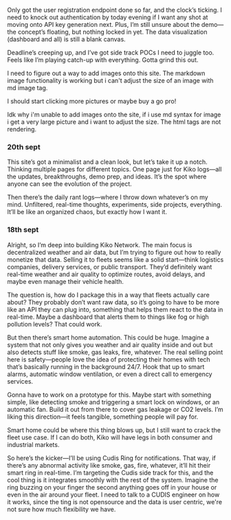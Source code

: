 

Only got the user registration endpoint done so far, and the clock’s ticking. I need to knock out authentication by today evening if I want any shot at moving onto API key generation next. Plus, I’m still unsure about the demo—the concept’s floating, but nothing locked in yet. The data visualization (dashboard and all) is still a blank canvas.

Deadline’s creeping up, and I’ve got side track POCs I need to juggle too. Feels like I’m playing catch-up with everything. Gotta grind this out.

I need to figure out a way to add images onto this site. The markdown image functionality is working but i can't adjust the size of an image with md image tag.

I should start clicking more pictures or maybe buy a go pro!

Idk why i'm unable to add images onto the site, if i use md syntax for image i get a very large picture and i want to adjust the size. The html tags are not rendering.


### 20th sept
This site’s got a minimalist and a clean look, but let’s take it up a notch. Thinking multiple pages for different topics. One page just for Kiko logs—all the updates, breakthroughs, demo prep, and ideas. It’s the spot where anyone can see the evolution of the project.

Then there’s the daily rant logs—where I throw down whatever’s on my mind. Unfiltered, real-time thoughts, experiments, side projects, everything. It’ll be like an organized chaos, but exactly how I want it.



### 18th sept

Alright, so I’m deep into building Kiko Network. The main focus is decentralized weather and air data, but I’m trying to figure out how to really monetize that data. Selling it to fleets seems like a solid start—think logistics companies, delivery services, or public transport. They’d definitely want real-time weather and air quality to optimize routes, avoid delays, and maybe even manage their vehicle health. 


The question is, how do I package this in a way that fleets actually care about? They probably don’t want raw data, so it’s going to have to be more like an API they can plug into, something that helps them react to the data in real-time. Maybe a dashboard that alerts them to things like fog or high pollution levels? That could work.

 But then there’s smart home automation. This could be huge. Imagine a system that not only gives you weather and air quality inside and out but also detects stuff like smoke, gas leaks, fire, whatever. The real selling point here is safety—people love the idea of protecting their homes with tech that’s basically running in the background 24/7. Hook that up to smart alarms, automatic window ventilation, or even a direct call to emergency services.

Gonna have to work on a prototype for this. Maybe start with something simple, like detecting smoke and triggering a smart lock on windows, or an automatic fan. Build it out from there to cover gas leakage or CO2 levels. I’m liking this direction—it feels tangible, something people will pay for.

 Smart home could be where this thing blows up, but I still want to crack the fleet use case. If I can do both, Kiko will have legs in both consumer and industrial markets.

  So here’s the kicker—I’ll be using Cudis Ring for notifications. That way, if there’s any abnormal activity like smoke, gas, fire, whatever, it’ll hit their smart ring in real-time. I’m targeting the Cudis side track for this, and the cool thing is it integrates smoothly with the rest of the system. Imagine the ring buzzing on your finger the second anything goes off in your house or even in the air around your fleet.
  I need to talk to a CUDIS engineer on how it works, since the ting is not opensource and the data is user centric, we're not sure how much flexibility we have. 

<!-- Add more log entries here -->